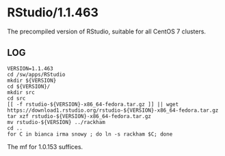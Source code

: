 RStudio/1.1.463
===============

The precompiled version of RStudio, suitable for all CentOS 7 clusters.

LOG
---

    VERSION=1.1.463
    cd /sw/apps/RStudio
    mkdir ${VERSION}
    cd ${VERSION}/
    mkdir src
    cd src
    [[ -f rstudio-${VERSION}-x86_64-fedora.tar.gz ]] || wget https://download1.rstudio.org/rstudio-${VERSION}-x86_64-fedora.tar.gz
    tar xzf rstudio-${VERSION}-x86_64-fedora.tar.gz 
    mv rstudio-${VERSION} ../rackham
    cd ..
    for C in bianca irma snowy ; do ln -s rackham $C; done

The mf for 1.0.153 suffices.

